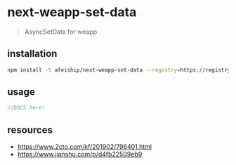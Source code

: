 # next-weapp-set-data
> AsyncSetData for weapp

## installation
```bash
npm install -S afeiship/next-weapp-set-data --registry=https://registry.npm.taobao.org
```

## usage
```js
//DOCS here!
```

## resources
- https://www.2cto.com/kf/201902/796401.html
- https://www.jianshu.com/p/d4fb22509eb9
